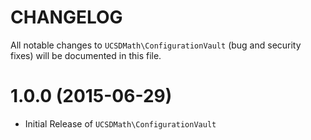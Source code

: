# CHANGELOGAll notable changes to `UCSDMath\ConfigurationVault` (bug and security fixes) willbe documented in this file.# 1.0.0 (2015-06-29)- Initial Release of `UCSDMath\ConfigurationVault`